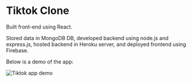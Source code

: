 # Tiktok Clone

Built front-end using React. 

Stored data in MongoDB DB, developed backend using node.js and express.js, hosted backend in Heroku server, and deployed frontend using Firebase. 

Below is a demo of the app:

![Tiktok app demo](media/tiktok-demo.gif)

